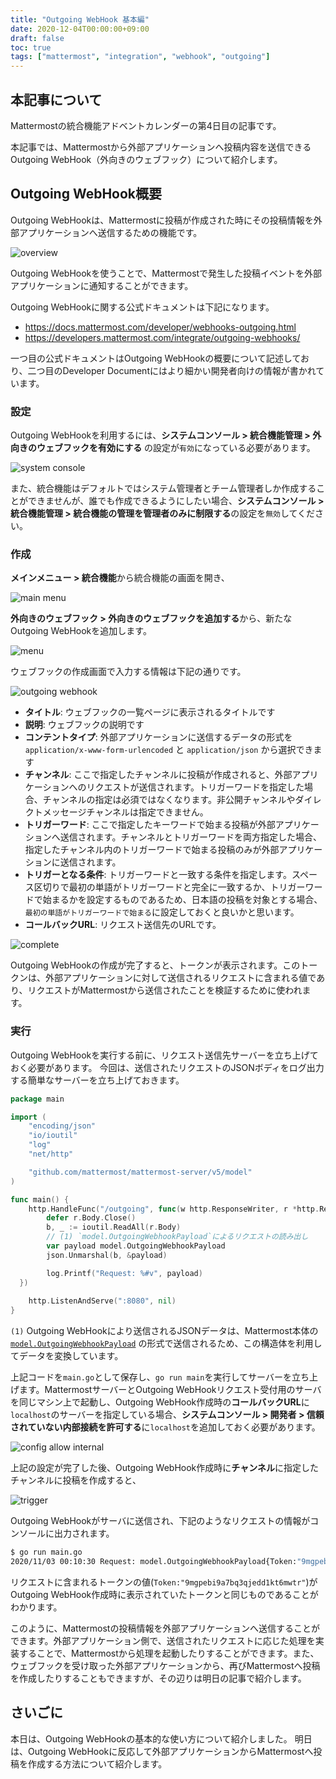 ```yaml
---
title: "Outgoing WebHook 基本編"
date: 2020-12-04T00:00:00+09:00
draft: false
toc: true
tags: ["mattermost", "integration", "webhook", "outgoing"]
---
```


## 本記事について

Mattermostの統合機能アドベントカレンダーの第4日目の記事です。

本記事では、Mattermostから外部アプリケーションへ投稿内容を送信できるOutgoing WebHook（外向きのウェブフック）について紹介します。

## Outgoing WebHook概要

Outgoing WebHookは、Mattermostに投稿が作成された時にその投稿情報を外部アプリケーションへ送信するための機能です。

![overview](https://blog.kaakaa.dev/images/posts/advent-calendar-2020/day4/overview.drawio.png)

Outgoing WebHookを使うことで、Mattermostで発生した投稿イベントを外部アプリケーションに通知することができます。

Outgoing WebHookに関する公式ドキュメントは下記になります。

* https://docs.mattermost.com/developer/webhooks-outgoing.html
* https://developers.mattermost.com/integrate/outgoing-webhooks/

一つ目の公式ドキュメントはOutgoing WebHookの概要について記述しており、二つ目のDeveloper Documentにはより細かい開発者向けの情報が書かれています。

### 設定

Outgoing WebHookを利用するには、**システムコンソール > 統合機能管理 > 外向きのウェブフックを有効にする** の設定が`有効`になっている必要があります。

![system console](https://blog.kaakaa.dev/images/posts/advent-calendar-2020/day4/config-outgoing-webhook.png)

また、統合機能はデフォルトではシステム管理者とチーム管理者しか作成することができませんが、誰でも作成できるようにしたい場合、**システムコンソール > 統合機能管理 > 統合機能の管理を管理者のみに制限する**の設定を`無効`してください。

### 作成

**メインメニュー > 統合機能**から統合機能の画面を開き、

![main menu](https://blog.kaakaa.dev/images/posts/advent-calendar-2020/day4/integratoin-menu.png)

**外向きのウェブフック > 外向きのウェブフックを追加する**から、新たなOutgoing WebHookを追加します。

![menu](https://blog.kaakaa.dev/images/posts/advent-calendar-2020/day4/outgoing-webhook-menu.png)

ウェブフックの作成画面で入力する情報は下記の通りです。

![outgoing webhook](https://blog.kaakaa.dev/images/posts/advent-calendar-2020/day4/create-outgoing-webhook.png)

* **タイトル**: ウェブフックの一覧ページに表示されるタイトルです
* **説明**: ウェブフックの説明です
* **コンテントタイプ**: 外部アプリケーションに送信するデータの形式を`application/x-www-form-urlencoded` と `application/json` から選択できます
* **チャンネル**: ここで指定したチャンネルに投稿が作成されると、外部アプリケーションへのリクエストが送信されます。トリガーワードを指定した場合、チャンネルの指定は必須ではなくなります。非公開チャンネルやダイレクトメッセージチャンネルは指定できません。
* **トリガーワード**: ここで指定したキーワードで始まる投稿が外部アプリケーションへ送信されます。チャンネルとトリガーワードを両方指定した場合、指定したチャンネル内のトリガーワードで始まる投稿のみが外部アプリケーションに送信されます。
* **トリガーとなる条件**: トリガーワードと一致する条件を指定します。スペース区切りで最初の単語がトリガーワードと完全に一致するか、トリガーワードで始まるかを設定するものであるため、日本語の投稿を対象とする場合、`最初の単語がトリガーワードで始まる`に設定しておくと良いかと思います。
* **コールバックURL**: リクエスト送信先のURLです。

![complete](https://blog.kaakaa.dev/images/posts/advent-calendar-2020/day4/complete-outgoing-webhook.png)

Outgoing WebHookの作成が完了すると、トークンが表示されます。このトークンは、外部アプリケーションに対して送信されるリクエストに含まれる値であり、リクエストがMattermostから送信されたことを検証するために使われます。

### 実行

Outgoing WebHookを実行する前に、リクエスト送信先サーバーを立ち上げておく必要があります。
今回は、送信されたリクエストのJSONボディをログ出力する簡単なサーバーを立ち上げておきます。

```go:main.go
package main

import (
	"encoding/json"
	"io/ioutil"
	"log"
	"net/http"

	"github.com/mattermost/mattermost-server/v5/model"
)

func main() {
	http.HandleFunc("/outgoing", func(w http.ResponseWriter, r *http.Request) {
		defer r.Body.Close()
		b, _ := ioutil.ReadAll(r.Body)
		// (1) `model.OutgoingWebhookPayload`によるリクエストの読み出し
		var payload model.OutgoingWebhookPayload
		json.Unmarshal(b, &payload)

    	log.Printf("Request: %#v", payload)
  })
  
	http.ListenAndServe(":8080", nil)
}
```

`(1)` Outgoing WebHookにより送信されるJSONデータは、Mattermost本体の [`model.OutgoingWebhookPayload`](https://github.com/mattermost/mattermost-server/blob/master/model/outgoing_webhook.go#L35) の形式で送信されるため、この構造体を利用してデータを変換しています。

上記コードを`main.go`として保存し、`go run main`を実行してサーバーを立ち上げます。MattermostサーバーとOutgoing WebHookリクエスト受付用のサーバを同じマシン上で起動し、Outgoing WebHook作成時の**コールバックURL**に`localhost`のサーバーを指定している場合、**システムコンソール > 開発者 > 信頼されていない内部接続を許可する**に`localhost`を追加しておく必要があります。

![config allow internal](https://blog.kaakaa.dev/images/posts/advent-calendar-2020/day4/config-allow-internal.png)

上記の設定が完了した後、Outgoing WebHook作成時に**チャンネル**に指定したチャンネルに投稿を作成すると、

![trigger](https://blog.kaakaa.dev/images/posts/advent-calendar-2020/day4/trigger-outgoing-webhook.png)

Outgoing WebHookがサーバに送信され、下記のようなリクエストの情報がコンソールに出力されます。

```bash
$ go run main.go 
2020/11/03 00:10:30 Request: model.OutgoingWebhookPayload{Token:"9mgpebi9a7bq3qjedd1kt6mwtr", TeamId:"9d1xf4gg7fnibxs8fdw6fo5fre", TeamDomain:"test", ChannelId:"9eexapjuabd89fzbwfajdqhwta", ChannelName:"outgoing-webhook", Timestamp:1604329830865, UserId:"87x93uo8pfnzdro9ktcmobpa1r", UserName:"kaakaa", PostId:"au6tf4hoebyeffiaw9h1w6rpaw", Text:"こんにちは、テスト。", TriggerWord:"こんにちは、", FileIds:""}
```

リクエストに含まれるトークンの値(`Token:"9mgpebi9a7bq3qjedd1kt6mwtr"`)がOutgoing WebHook作成時に表示されていたトークンと同じものであることがわかります。


このように、Mattermostの投稿情報を外部アプリケーションへ送信することができます。外部アプリケーション側で、送信されたリクエストに応じた処理を実装することで、Mattermostから処理を起動したりすることができます。また、ウェブフックを受け取った外部アプリケーションから、再びMattermostへ投稿を作成したりすることもできますが、その辺りは明日の記事で紹介します。

## さいごに

本日は、Outgoing WebHookの基本的な使い方について紹介しました。
明日は、Outgoing WebHookに反応して外部アプリケーションからMattermostへ投稿を作成する方法について紹介します。